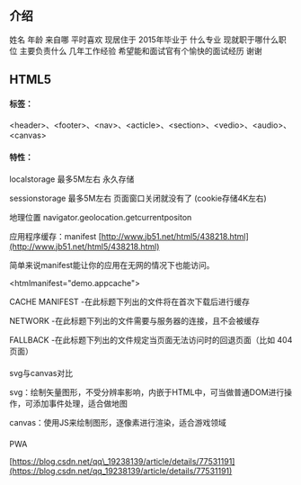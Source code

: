 ## 介绍

姓名  年龄   来自哪  平时喜欢 现居住于  2015年毕业于  什么专业  现就职于哪什么职位 主要负责什么  几年工作经验  希望能和面试官有个愉快的面试经历 谢谢

## HTML5

#### 标签：

&lt;header&gt;、&lt;footer&gt;、&lt;nav&gt;、&lt;acticle&gt;、&lt;section&gt;、&lt;vedio&gt;、&lt;audio&gt;、&lt;canvas&gt;

#### 特性：

localstorage 最多5M左右 永久存储

sessionstorage 最多5M左右 页面窗口关闭就没有了 \(cookie存储4K左右\)

地理位置 navigator.geolocation.getcurrentpositon

应用程序缓存：manifest [http://www.jb51.net/html5/438218.html](http://www.jb51.net/html5/438218.html)

简单来说manifest能让你的应用在无网的情况下也能访问。

&lt;htmlmanifest="demo.appcache"&gt;

CACHE MANIFEST -在此标题下列出的文件将在首次下载后进行缓存

NETWORK -在此标题下列出的文件需要与服务器的连接，且不会被缓存

FALLBACK -在此标题下列出的文件规定当页面无法访问时的回退页面（比如 404 页面）

#### 

svg与canvas对比

svg：绘制矢量图形，不受分辨率影响，内嵌于HTML中，可当做普通DOM进行操作，可添加事件处理，适合做地图

canvas：使用JS来绘制图形，逐像素进行渲染，适合游戏领域

#### 

PWA

[https://blog.csdn.net/qq\_19238139/article/details/77531191](https://blog.csdn.net/qq_19238139/article/details/77531191)

